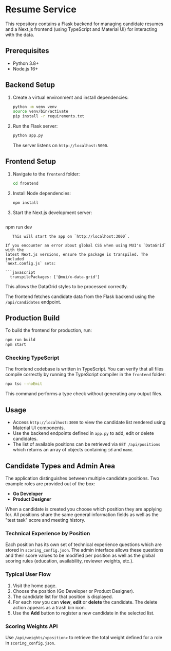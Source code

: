 # Resume Service

This repository contains a Flask backend for managing candidate resumes and a Next.js frontend (using TypeScript and Material UI) for interacting with the data.

## Prerequisites

- Python 3.8+
- Node.js 16+

## Backend Setup

1. Create a virtual environment and install dependencies:
   ```bash
   python -m venv venv
   source venv/bin/activate
   pip install -r requirements.txt
   ```
2. Run the Flask server:
   ```bash
   python app.py
   ```
   The server listens on `http://localhost:5000`.

## Frontend Setup

1. Navigate to the `frontend` folder:
   ```bash
   cd frontend
   ```
2. Install Node dependencies:
   ```bash
   npm install
   ```
3. Start the Next.js development server:
   ```bash
npm run dev
```
   This will start the app on `http://localhost:3000`.

If you encounter an error about global CSS when using MUI's `DataGrid` with the
latest Next.js versions, ensure the package is transpiled. The included
`next.config.js` sets:

```javascript
  transpilePackages: ['@mui/x-data-grid']
```

This allows the DataGrid styles to be processed correctly.

The frontend fetches candidate data from the Flask backend using the `/api/candidates` endpoint.

## Production Build

To build the frontend for production, run:
```bash
npm run build
npm start
```

### Checking TypeScript

The frontend codebase is written in TypeScript. You can verify that all files
compile correctly by running the TypeScript compiler in the `frontend` folder:

```bash
npx tsc --noEmit
```

This command performs a type check without generating any output files.

## Usage

- Access `http://localhost:3000` to view the candidate list rendered using Material UI components.
- Use the backend endpoints defined in `app.py` to add, edit or delete candidates.
- The list of available positions can be retrieved via `GET /api/positions` which
  returns an array of objects containing `id` and `name`.

## Candidate Types and Admin Area

The application distinguishes between multiple candidate positions. Two example
roles are provided out of the box:

- **Go Developer**
- **Product Designer**

When a candidate is created you choose which position they are applying for. All
positions share the same general information fields as well as the "test task"
score and meeting history.

### Technical Experience by Position

Each position has its own set of technical experience questions which are stored
in `scoring_config.json`. The admin interface allows these questions and their
score values to be modified per position as well as the global scoring rules
(education, availability, reviewer weights, etc.).

### Typical User Flow

1. Visit the home page.
2. Choose the position (Go Developer or Product Designer).
3. The candidate list for that position is displayed.
4. For each row you can **view**, **edit** or **delete** the candidate. The
   delete action appears as a trash bin icon.
5. Use the **Add** button to register a new candidate in the selected list.

### Scoring Weights API

Use `/api/weights/<position>` to retrieve the total weight defined for a role in
`scoring_config.json`.


